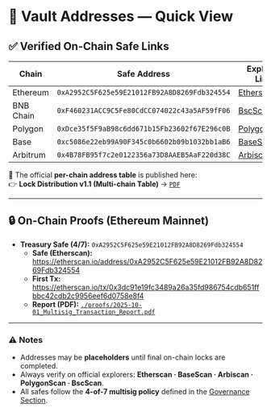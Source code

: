 # 🔐 Vault Addresses — Quick View

## ✅ Verified On-Chain Safe Links

| Chain     | Safe Address | Explorer Link |
|------------|--------------|----------------|
| Ethereum  | `0xA2952C5F625e59E21012FB92A8D8269Fdb324554` | [Etherscan](https://etherscan.io/address/0xa2952c5f625e59e21012fb92a8d8269fdb324554) |
| BNB Chain | `0xF460231ACC9C5Fe80CdCC074022c43a5AF59fF06` | [BscScan](https://bscscan.com/address/0xf460231acc9c5fe80cdcc074022c43a5af59ff06) |
| Polygon   | `0xDce35f5F9aB98c6dd671b15Fb23602f67E296c0B` | [PolygonScan](https://polygonscan.com/address/0xdce35f5f9ab98c6dd671b15fb23602f67e296c0b) |
| Base      | `0xc5086e22eb99A90F345c0b6602b09b1032bb1aB6` | [BaseScan](https://basescan.org/address/0xc5086e22eb99a90f345c0b6602b09b1032bb1ab6) |
| Arbitrum  | `0x4B78FB95f7c2e0122356a73D8AAEB5AaF220d38C` | [Arbiscan](https://arbiscan.io/address/0x4b78fb95f7c2e0122356a73d8aaeb5aaf220d38c) |

📄 The official **per-chain address table** is published here:  
👉 **Lock Distribution v1.1 (Multi-chain Table)** → [`PDF`](./IOB_Treasury_Lock_Distribution_v1.1.pdf)

---

## 🔒 On-Chain Proofs (Ethereum Mainnet)

- **Treasury Safe (4/7):** `0xA2952C5F625e59E21012FB92A8D8269Fdb324554`  
  - **Safe (Etherscan):** <https://etherscan.io/address/0xA2952C5F625e59E21012FB92A8D8269Fdb324554>  
  - **First Tx:** <https://etherscan.io/tx/0x3dc91e19fc3489a26a35fd986754cdb651ffbbc42cdb2c9956eef6d0758e8f4>  
  - **Report (PDF):** [`./proofs/2025-10-01_Multisig_Transaction_Report.pdf`](./proofs/2025-10-01_Multisig_Transaction_Report.pdf)

---

### ⚠️ Notes
- Addresses may be **placeholders** until final on-chain locks are completed.  
- Always verify on official explorers: **Etherscan · BaseScan · Arbiscan · PolygonScan · BscScan**.  
- All safes follow the **4-of-7 multisig policy** defined in the [Governance Section](../README.md#-governance).

